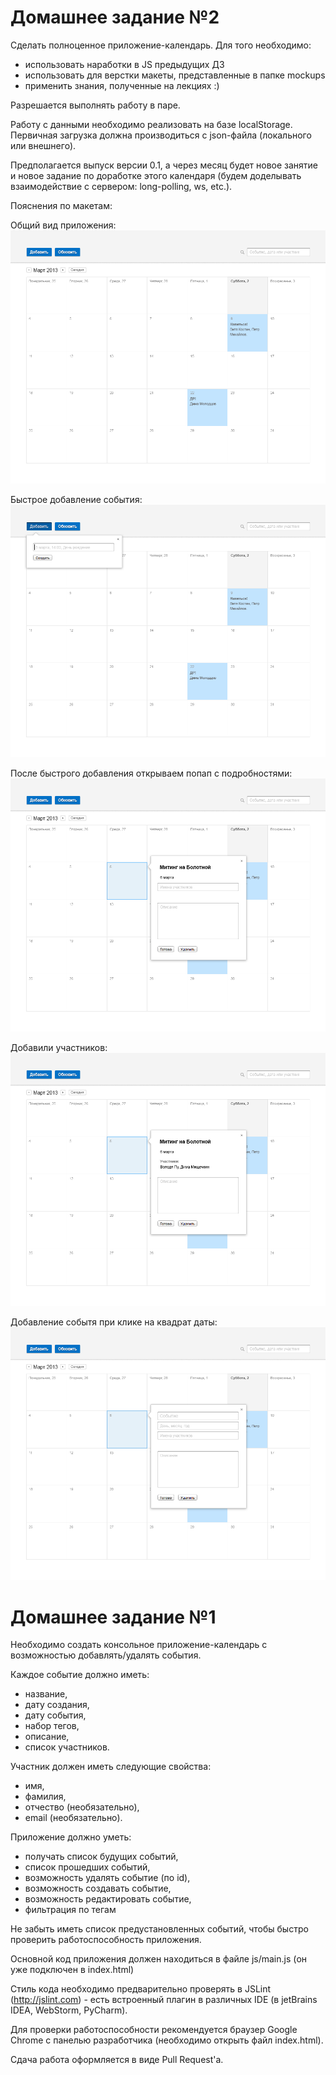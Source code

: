 Домашнее задание №2
=============

Сделать полноценное приложение-календарь.
Для того необходимо:
* использовать наработки в JS предыдущих ДЗ
* использовать для верстки макеты, представленные в папке mockups
* применить знания, полученные на лекциях :)

Разрешается выполнять работу в паре.

Работу с данными необходимо реализовать на базе localStorage. Первичная загрузка должна производиться с json-файла (локального или внешнего).

Предполагается выпуск версии 0.1, а через месяц будет новое занятие и новое задание по доработке этого календаря (будем доделывать взаимодействие с сервером: long-polling, ws, etc.).

Пояснения по макетам:

Общий вид приложения:
![Общий вид приложения](mockups/Calendar-HW-01.png)

Быстрое добавление события:
![Быстрое добавление события](mockups/Calendar-HW-02.png)

После быстрого добавления открываем попап с подробностями:
![После быстрого добавления открываем попап с подробностями](mockups/Calendar-HW-03.png)

Добавили участников:
![Добавили участников](mockups/Calendar-HW-04.png)

Добавление событя при клике на квадрат даты:
![Добавление событя при клике на квадрат даты](mockups/Calendar-HW-05.png)

Домашнее задание №1
=============

Необходимо создать консольное приложение-календарь с возможностью добавлять/удалять события.
 
Каждое событие должно иметь:
 * название, 
 * дату создания, 
 * дату события, 
 * набор тегов, 
 * описание, 
 * список участников.
 
Участник должен иметь следующие свойства: 
 * имя, 
 * фамилия, 
 * отчество (необязательно), 
 * email (необязательно).

Приложение должно уметь:
 * получать список будущих событий, 
 * список прошедших событий,
 * возможность удалять событие (по id),
 * возможность создавать событие,
 * возможность редактировать событие,
 * фильтрация по тегам
 

Не забыть иметь список предустановленных событий, чтобы быстро проверить работоспособность приложения.

Основной код приложения должен находиться в файле js/main.js (он уже подключен в index.html)

Стиль кода необходимо предварительно проверять в JSLint (http://jslint.com) - есть встроенный плагин в различных IDE (в jetBrains IDEA, WebStorm, PyCharm).

Для проверки работоспособности рекомендуется браузер Google Chrome с панелью разработчика (необходимо открыть файл index.html).

Сдача работа оформляется в виде Pull Request'a.
